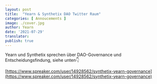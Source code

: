 ```yaml
---
layout: post
title:  "Yearn & Synthetix DAO Twitter Raum"
categories: [ Annoucements ]
image: ./cover.jpg
author: Yearn
date: '2021-07-29'
translator:
publish: true
---
```


Yearn und Synthetix sprechen über DAO-Governance und Entscheidungsfindung, siehe unten👇

[https://www.spreaker.com/user/14928562/synthetix-yearn-governance](https://www.spreaker.com/user/14928562/synthetix-yearn-governance)
